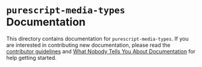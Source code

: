 # `purescript-media-types` Documentation

This directory contains documentation for `purescript-media-types`. If you are interested in contributing new documentation, please read the [contributor guidelines](../CONTRIBUTING.md) and [What Nobody Tells You About Documentation](https://documentation.divio.com) for help getting started.
